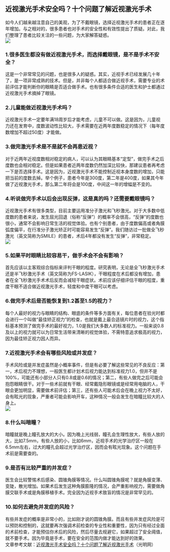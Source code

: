 ## 近视激光手术安全吗？十个问题了解近视激光手术  
如今人们越来越注意自己的美观，为了不戴眼镜，选择近视激光手术的患者正在逐年增加。与之相对的，很多患者也对手术的安全性和有效性提出了质疑。对此，我们整理了患者比较关注的一些问题，为大家解答疑惑。  
![](http://cdncms.v-keep.cn/wp-content/uploads/2020/01/ww.jpg)  
### 1.很多医生都没有做近视激光手术，而选择戴眼镜，是不是手术不安全？  
这是一个非常常见的问题，也是很多人的疑惑。其实，近视手术已经发展几十年了，是一项非常成熟的技术。但是，并非每个人都适合做近视手术，需要专业的术前评估才能判断你的眼睛是否适合做手术。也有很多条件合适的医生和护士都通过近视激光手术摘掉了眼镜。  
### 2.儿童能做近视激光手术吗？  
近视激光手术一定要年满18周岁后才能考虑，儿童不可以做。这是因为，儿童视力还在发育中，度数波动性比较大，手术需要在近两年度数稳定的情况下（每年度数增加不超过50度）才能做。  
### 3.做完激光手术是不是就不会再患近视？  
对于近两年近视度数相对稳定的病人，可以认为其眼睛基本“定型”，做完手术之后度数也会相对稳定。但是如果患者近两年度数仍然加深比较快，那建议患者再考虑一下是否选择手术。这是因为，近视激光手术不能控制近视本身度数的增加，只能把当前的度数去掉。举个例子，患者今年是300度，第二年是400度，如果其今年做了近视激光手术，那么第二年将会是100度，中间这一年的增幅是不变的。  
### 4.听说做完手术以后会出现反弹，这是真的吗？还需要戴眼镜吗？  
近视激光手术有很多类型，目前主要运用准分子激光和飞秒激光。对于大多数中低度数的患者来说，发生屈光回退（俗称“反弹”）的概率不会很高，“反弹”的度数也很小，通常不会影响日常生活的视觉体验。也有个别患者，由于度数偏高或者角膜弧度偏平，在行准分子激光矫正时可能容易发生“反弹”。我们随访过一批做全飞秒激光（英文简称为SMILE）的患者，术后4年都没有发生“反弹”，非常稳定。  
![](http://cdncms.v-keep.cn/wp-content/uploads/2020/01/timgccsev.jpg)  
### 5.如果平时眼睛比较容易干，做手术会不会有影响？  
首先应该以主客观综合指标来评判干眼的程度。研究表明，无论是全飞秒激光手术还是半飞秒激光手术（英文简称为FS-LASIK），干眼程度在术后都没有增加，患者在全飞秒激光手术术后反而会减轻干眼症状。术前应该仔细评估干眼的程度，重度干眼不适合做近视激光手术，轻度和中度干眼可以考虑。  
### 6.做完手术后是否能恢复到1.2甚至1.5的视力？  
每个人最好的视力与眼睛的结构、眼底的条件等多方面有关，每位患者在验光时都会进行一个叫做“最佳矫正视力”的检查，也就是戴上最合适镜片时的视力，这个指标基本预测了做完手术的最好视力，1.0是我们大多数人的标准视力。一般来说0.8及以上的视力就可以为日常生活带来清晰的视觉体验，不需特意追求极高的视力，因为最佳矫正视力因人而异。  
### 7.近视激光手术会有哪些风险或并发症？  
手术风险或是并发症虽然是小概率事件，但是有必要了解这些常见的不良反应：第一，术后视力不理想，一般医生都计划术后视力能达到标准视力1.0，但并不是100%，可能还有小部分人只有0.8或是0.6的情况；第二，有些人做完之后可能会抱怨眼睛很干。对于一些术前就有干眼、经常戴隐形眼镜或是经常用电脑的人，干眼会更加明显，需要做术前评估；第三，还有些人可能术后会在晚上视力不太好，会有眩光的现象，严重者可能会影响开车，这种情况一般会发生在暗瞳比较大的人身上。  
![](http://cdncms.v-keep.cn/wp-content/uploads/2020/01/timgiii.jpg)  
### 8.什么叫暗瞳？  
暗瞳就是晚上瞳孔放大的大小。因为晚上光线弱，瞳孔会生理性放大，有些人放的大，比如7.5mm，有些人放的小，比如6mm，近视手术的光学治疗区一般在6.5mm左右，过大的瞳孔会超过光学治疗区，因而会有眩光现象。这个问题在手术前是需要查的。  
### 9.是否有比较严重的并发症？  
医生会比较警惕术后感染、圆锥角膜等情况。什么叫圆锥角膜呢？就是角膜变薄、变陡，散光增加。如果术后发生这种角膜膨隆的情况，会严重影响视力，需要做角膜交联手术或是角膜移植手术。完全因为近视手术致盲的情况是非常罕见的。  
### 10.如何去避免并发症的风险？  
有些并发症的概率是非常小的，比如刚才说的圆锥角膜。而且有些并发症风险是可以预防和控制的，这就要再次强调术前检查的专业性和重要性，因为只有经过全面的术前检查，才能预估你术后的风险，然后尽量去规避它，如果超过了安全阈值，就不要手术。因为毕竟是手术，要在安全的范围内做才能达到好的效果。  
文章参考文献：<a href="http://kepu.gmw.cn/2018-11/30/content_32074995.htm">近视激光手术安全吗？十个问题了解近视激光手术</a>（光明网）  
